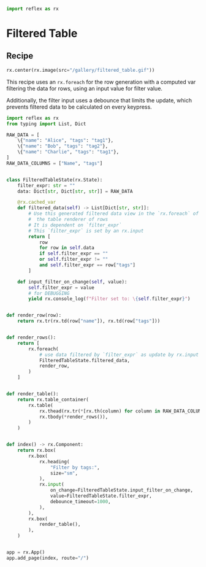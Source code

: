```python exec
import reflex as rx
```

# Filtered Table

## Recipe

```python eval
rx.center(rx.image(src="/gallery/filtered_table.gif"))
```

This recipe uses an `rx.foreach` for the row generation with a computed var filtering the data for rows, using an input value for filter value.

Additionally, the filter input uses a debounce that limits the update, which prevents filtered data to be calculated on every keypress.

```python
import reflex as rx
from typing import List, Dict

RAW_DATA = [
    \{"name": "Alice", "tags": "tag1"},
    \{"name": "Bob", "tags": "tag2"},
    \{"name": "Charlie", "tags": "tag1"},
]
RAW_DATA_COLUMNS = ["Name", "tags"]


class FilteredTableState(rx.State):
    filter_expr: str = ""
    data: Dict[str, Dict[str, str]] = RAW_DATA

    @rx.cached_var
    def filtered_data(self) -> List[Dict[str, str]]:
        # Use this generated filtered data view in the `rx.foreach` of
        #  the table renderer of rows
        # It is dependent on `filter_expr`
        # This `filter_expr` is set by an rx.input
        return [
            row
            for row in self.data
            if self.filter_expr == ""
            or self.filter_expr != ""
            and self.filter_expr == row["tags"]
        ]

    def input_filter_on_change(self, value):
        self.filter_expr = value
        # for DEBUGGING
        yield rx.console_log(f"Filter set to: \{self.filter_expr}")


def render_row(row):
    return rx.tr(rx.td(row["name"]), rx.td(row["tags"]))


def render_rows():
    return [
        rx.foreach(
            # use data filtered by `filter_expr` as update by rx.input
            FilteredTableState.filtered_data,
            render_row,
        )
    ]


def render_table():
    return rx.table_container(
        rx.table(
            rx.thead(rx.tr(*[rx.th(column) for column in RAW_DATA_COLUMNS])),
            rx.tbody(*render_rows()),
        )
    )


def index() -> rx.Component:
    return rx.box(
        rx.box(
            rx.heading(
                "Filter by tags:",
                size="sm",
            ),
            rx.input(
                on_change=FilteredTableState.input_filter_on_change,
                value=FilteredTableState.filter_expr,
                debounce_timeout=1000,
            ),
        ),
        rx.box(
            render_table(),
        ),
    )


app = rx.App()
app.add_page(index, route="/")
```
